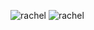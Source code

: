 


![rachel](https://github.com/user-attachments/assets/7d3ac440-f5a3-4091-9225-2eeca1ed2597) 
![rachel](https://github.com/user-attachments/assets/7d3ac440-f5a3-4091-9225-2eeca1ed2597)


